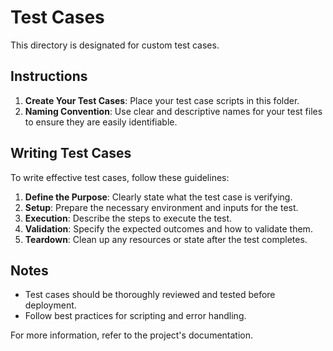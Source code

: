 # Test Cases

This directory is designated for custom test cases.

## Instructions

1. **Create Your Test Cases**: Place your test case scripts in this folder.
2. **Naming Convention**: Use clear and descriptive names for your test files to ensure they are easily identifiable.

## Writing Test Cases

To write effective test cases, follow these guidelines:

1. **Define the Purpose**: Clearly state what the test case is verifying.
2. **Setup**: Prepare the necessary environment and inputs for the test.
3. **Execution**: Describe the steps to execute the test.
4. **Validation**: Specify the expected outcomes and how to validate them.
5. **Teardown**: Clean up any resources or state after the test completes.

## Notes

- Test cases should be thoroughly reviewed and tested before deployment.
- Follow best practices for scripting and error handling.

For more information, refer to the project's documentation.
